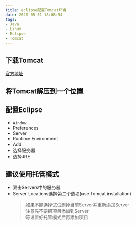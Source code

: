```yaml
---
title: eclipse配置Tomcat环境
date: 2020-05-31 18:08:54
tags:
- Java
- Linux
- Eclipse
- Tomcat
---
```


## 下载Tomcat

[官方地址](https://tomcat.apache.org/)

## 将Tomcat解压到一个位置
## 配置Eclipse
- `Window`
- Preferences
- Server
- Runtime Environment
- Add
- 选择服务器
- 选择JRE
## 建议使用托管模式
- 双击Servers中的服务器
- Server Locations选择第二个选项(use Tomcat installation)
    > 如果不能选择试试删掉当前Server并重新添加Server  
    > 注意先不要把项目添加到Server  
    > 等设置好托管模式后再添加项目